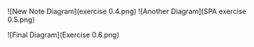 ![New Note Diagram](exercise 0.4.png)
![Another Diagram](SPA exercise 0.5.png)

![Final Diagram](Exercise 0.6.png)
